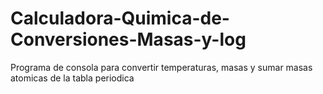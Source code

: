 # Calculadora-Quimica-de-Conversiones-Masas-y-log
Programa de consola para convertir temperaturas, masas y sumar masas atomicas de la tabla periodica
